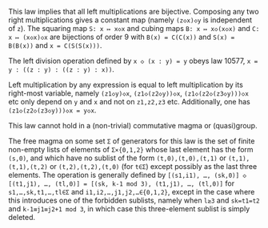 This law implies that all left multiplications are bijective.  Composing any two right multiplications gives a constant map (namely `(z◇x)◇y` is independent of `z`).  The squaring map `S: x ↦ x◇x` and cubing maps `B: x ↦ x◇(x◇x)` and `C: x ↦ (x◇x)◇x` are bijections of order 9 with `B(x) = C(C(x))` and `S(x) = B(B(x))` and `x = C(S(S(x)))`.

The left division operation defined by `x ◇ (x : y) = y` obeys law 10577, `x = y : ((z : y) : ((z : y) : x))`.

Left multiplication by any expression is equal to left multiplication by its right-most variable, namely `(z1◇y)◇x`, `(z1◇(z2◇y))◇x`, `(z1◇(z2◇(z3◇y)))◇x` etc only depend on `y` and `x` and not on `z1,z2,z3` etc.  Additionally, one has `(z1◇(z2◇(z3◇y)))◇x = y◇x`.

This law cannot hold in a (non-trivial) commutative magma or (quasi)group.

The free magma on some set `Σ` of generators for this law is the set of finite non-empty lists of elements of `Σ×{0,1,2}` whose last element has the form `(s,0)`, and which have no sublist of the form `(t,0),(t,0),(t,1)` or `(t,1),(t,1),(t,2)` or `(t,2),(t,2),(t,0)` (for `t∈Σ`) except possibly as the last three elements.  The operation is generally defined by `[(s1,i1), …, (sk,0)] ◇ [(t1,j1), …, (tl,0)] = [(sk, k-1 mod 3), (t1,j1), …, (tl,0)]` for `s1,…,sk,t1,…,tl∈Σ` and `i1,i2,…,j1,j2,…∈{0,1,2}`, except in the case where this introduces one of the forbidden sublists, namely when `l≥3` and `sk=t1=t2` and `k-1≡j1≡j2+1 mod 3`, in which case this three-element sublist is simply deleted.

